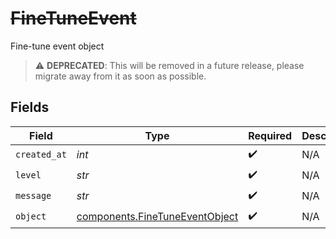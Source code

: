 # ~~FineTuneEvent~~

Fine-tune event object

> :warning: **DEPRECATED**: This will be removed in a future release, please migrate away from it as soon as possible.


## Fields

| Field                                                                            | Type                                                                             | Required                                                                         | Description                                                                      |
| -------------------------------------------------------------------------------- | -------------------------------------------------------------------------------- | -------------------------------------------------------------------------------- | -------------------------------------------------------------------------------- |
| `created_at`                                                                     | *int*                                                                            | :heavy_check_mark:                                                               | N/A                                                                              |
| `level`                                                                          | *str*                                                                            | :heavy_check_mark:                                                               | N/A                                                                              |
| `message`                                                                        | *str*                                                                            | :heavy_check_mark:                                                               | N/A                                                                              |
| `object`                                                                         | [components.FineTuneEventObject](../../models/components/finetuneeventobject.md) | :heavy_check_mark:                                                               | N/A                                                                              |